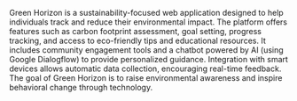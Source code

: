 Green Horizon is a sustainability-focused web application designed to help individuals track and reduce their environmental impact. The platform offers features such as carbon footprint assessment, goal setting, progress tracking, and access to eco-friendly tips and educational resources. 
It includes community engagement tools and a chatbot powered by AI (using Google Dialogflow) to provide personalized guidance. Integration with smart devices allows automatic data collection, encouraging real-time feedback. 
The goal of Green Horizon is to raise environmental awareness and inspire behavioral change through technology.


